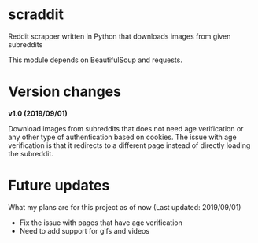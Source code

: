 # scraddit
Reddit scrapper written in Python that downloads images from given subreddits

This module depends on BeautifulSoup and requests.

# Version changes
**v1.0 (2019/09/01)**

Download images from subreddits that does not need age verification or any other type of authentication based on cookies. The issue with age verification is that it redirects to a different page instead of directly loading the subreddit.

# Future updates
What my plans are for this project as of now (Last updated: 2019/09/01)
- Fix the issue with pages that have age verification
- Need to add support for gifs and videos
